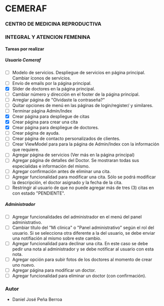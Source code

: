 ﻿# CEMERAF
### CENTRO DE MEDICINA REPRODUCTIVA 
### INTEGRAL Y ATENCION FEMENINA

#### Tareas por realizar

##### Usuario Cemeraf
- [ ] Modelo de servicios. Despliegue de servicios en página principal. Cambiar íconos de servicios.
- [ ] Envío de emails por la página principal.
- [x] Slider de doctores en la página principal.
- [ ] Cambiar número y dirección en el footer de la página principal.
- [ ] Arreglar página de "Olvidaste la contraseña?"
- [ ] Quitar opciones de menú en las páginas de login/register/ y similares.
- [ ] Terminar página Admin/Index
- [x] Crear página para despliegue de citas
- [x] Crear página para crear una cita
- [x] Crear página para despliegue de doctores.
- [ ] Crear página de ayuda.
- [ ] Crear página de contacto personalizados de clientes.
- [ ] Crear ViewModel para para la página de Admin/Index con la información que requiere.
- [ ] Agregar página de servicios (Ver más en la página principal)
- [ ] Agregar página de detalles del Doctor. Se mostraran todas sus especialidas e información del mismo.
- [ ] Agregar confirmación antes de eliminar una cita.
- [ ] Agregar funcionalidad para modificar una cita. Sólo se podrá modificar la descripción, el doctor asignado y la fecha de la cita.
- [ ] Restringir al usuario de que no puede agregar más de tres (3) citas en con estado "PENDIENTE".

##### Administrador
- [ ] Agregar funcionalidades del administrador en el menú del panel administrativo.
- [ ] Cambiar título del "Mi clinica" o "Panel administrativo" según el rol del usuario. Si se selecciona otra diferente a la del usuario, se debe enviar una notifiación al mismo sobre este cambio.
- [ ] Agregar funcionalidad para declinar una cita. En este caso se debe pedir una nota al administrador y se debe notificar al usuario con esta nota.
- [ ] Agregar opción para subir fotos de los doctores al momento de crear uno nuevo.
- [ ] Agregar página para modificar un doctor.
- [ ] Agregar funcionalidad para eliminar un doctor (con confirmación).

### Autor
* Daniel José Peña Berroa

